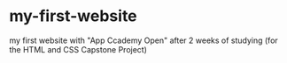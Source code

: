 # my-first-website
my first website with "App Ccademy Open" after 2 weeks of studying (for the HTML and CSS Capstone Project)
